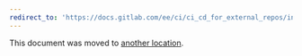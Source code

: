 ```yaml
---
redirect_to: 'https://docs.gitlab.com/ee/ci/ci_cd_for_external_repos/index.html'
---
```


This document was moved to [another location](https://docs.gitlab.com/ee/ci/ci_cd_for_external_repos/index.html).
